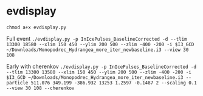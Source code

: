 # evdisplay
`chmod a+x evdisplay.py`

Full event
`./evdisplay.py -p InIcePulses_BaselineCorrected -d --tlim 13300 18580 --xlim 150 450 --ylim 200 500 --zlim -400 -200 -i $I3_GCD ~/Downloads/Monopodrec_Hydrangea_more_iter_newbaseline.i3 --view 30 108`

Early with cherenkov
`./evdisplay.py -p InIcePulses_BaselineCorrected -d --tlim 13300 13580 --xlim 150 450 --ylim 200 500 --zlim -400 -200 -i $I3_GCD ~/Downloads/Monopodrec_Hydrangea_more_iter_newbaseline.i3 --particle 511.076 349.199 -386.932 13253 1.2597 -0.1487 2 --scaling 0.1 --view 30 108 --cherenkov`

